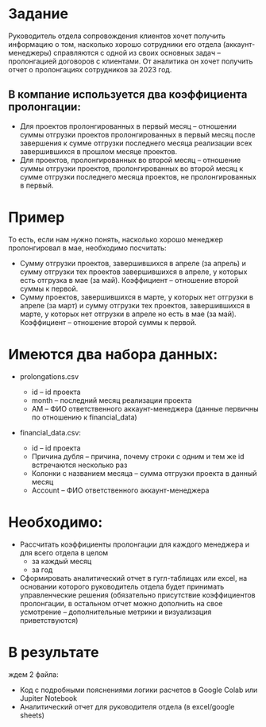 # Задание

Руководитель отдела сопровождения клиентов хочет получить информацию о том, насколько хорошо сотрудники его отдела (аккаунт-менеджеры) справляются с одной из своих основных задач – пролонгацией договоров с клиентами. От аналитика он хочет получить отчет о пролонгациях сотрудников за 2023 год. 

## В компание используется два коэффициента пролонгации:
- Для проектов пролонгированных в первый месяц – отношении суммы отгрузки проектов пролонгированных в первый месяц после завершения к сумме отгрузки последнего месяца реализации всех завершившихся в прошлом месяце проектов.
- Для проектов, пролонгированных во второй месяц – отношение суммы отгрузки проектов, пролонгированных во второй месяц к сумме отгрузки последнего месяца проектов, не пролонгированных в первый. 

# Пример
То есть, если нам нужно понять, насколько хорошо менеджер пролонгировал в мае, необходимо посчитать:
- Сумму отгрузки проектов, завершившихся в апреле (за апрель) и сумму отгрузки тех проектов завершившихся в апреле, у которых есть отгрузка в мае (за май). Коэффициент – отношение второй суммы к первой. 
- Сумму проектов, завершившихся в марте, у которых нет отгрузки в апреле (за март) и сумму отгрузки тех проектов, завершившихся в марте, у которых нет отгрузки в апреле но есть в мае (за май). Коэффициент – отношение второй суммы к первой. 

# Имеются два набора данных:

- prolongations.csv
	- id – id проекта
	- month – последний месяц реализации проекта
	- AM – ФИО ответственного аккаунт-менеджера (данные первичны по отношению к financial_data)

- financial_data.csv:
	- id – id проекта
	- Причина дубля – причина, почему строки с одним и тем же id встречаются несколько раз
	- Колонки с названием месяца – сумма отгрузки проекта в данный месяц
	- Account – ФИО ответственного аккаунт-менеджера

# Необходимо: 
- Рассчитать коэффициенты пролонгации для каждого менеджера и для всего отдела в целом
  - за каждый месяц
  - за год
- Сформировать аналитический отчет в гугл-таблицах или excel, на основании которого руководитель отдела будет принимать управленческие решения (обязательно присутствие коэффициентов пролонгации, в остальном отчет можно дополнить на свое усмотрение – дополнительные метрики и визуализация приветствуются)

# В результате
ждем 2 файла:
- Код с подробными пояснениями логики расчетов в Google Colab или Jupiter Notebook
- Аналитический отчет для руководителя отдела (в excel/google sheets)


